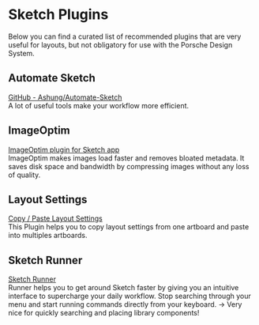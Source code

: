 # Sketch Plugins

Below you can find a curated list of recommended plugins that are very useful for layouts, but not obligatory for use
with the Porsche Design System.

<TableOfContents></TableOfContents>

## Automate Sketch

[GitHub - Ashung/Automate-Sketch](https://github.com/Ashung/Automate-Sketch)  
A lot of useful tools make your workflow more efficient.

## ImageOptim

[ImageOptim plugin for Sketch app](https://imageoptim.com/sketch)  
ImageOptim makes images load faster and removes bloated metadata. It saves disk space and bandwidth by compressing
images without any loss of quality.

## Layout Settings

[Copy / Paste Layout Settings](https://sketchpacks.herokuapp.com/plugins/sketch-copy-paste-layout-settings)  
This Plugin helps you to copy layout settings from one artboard and paste into multiples artboards.

## Sketch Runner

[Sketch Runner](https://sketchrunner.com/)  
Runner helps you to get around Sketch faster by giving you an intuitive interface to supercharge your daily workflow.
Stop searching through your menu and start running commands directly from your keyboard. → Very nice for quickly
searching and placing library components!
